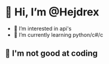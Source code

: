 👋 **Hi, I’m @Hejdrex**
===================
- 👀 I’m interested in api's
- 🌱 I’m currently learning python/c#/c

🤮 **I'm not good at coding**
-------------------------

<!---
Hejdrex/Hejdrex is a ✨ special ✨ repository because its `README.md` (this file) appears on your GitHub profile.
You can click the Preview link to take a look at your changes.
--->
